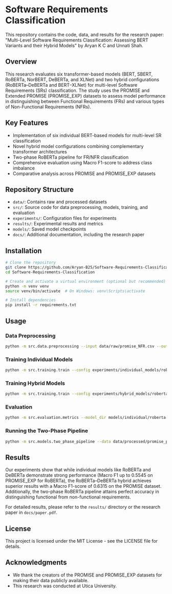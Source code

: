# Software Requirements Classification

This repository contains the code, data, and results for the research paper: "Multi-Level Software Requirements Classification: Assessing BERT Variants and their Hybrid Models" by Aryan K C and Unnati Shah.

## Overview

This research evaluates six transformer-based models (BERT, SBERT, RoBERTa, NorBERT, DeBERTa, and XLNet) and two hybrid configurations (RoBERTa–DeBERTa and BERT–XLNet) for multi-level Software Requirements (SRs) classification. The study uses the PROMISE and Extended PROMISE (PROMISE_EXP) datasets to assess model performance in distinguishing between Functional Requirements (FRs) and various types of Non-Functional Requirements (NFRs).

## Key Features

- Implementation of six individual BERT-based models for multi-level SR classification
- Novel hybrid model configurations combining complementary transformer architectures
- Two-phase RoBERTa pipeline for FR/NFR classification
- Comprehensive evaluation using Macro F1-score to address class imbalance
- Comparative analysis across PROMISE and PROMISE_EXP datasets

## Repository Structure

- `data/`: Contains raw and processed datasets
- `src/`: Source code for data preprocessing, models, training, and evaluation
- `experiments/`: Configuration files for experiments
- `results/`: Experimental results and metrics
- `models/`: Saved model checkpoints
- `docs/`: Additional documentation, including the research paper

## Installation

```bash
# Clone the repository
git clone https://github.com/Aryan-B25/Software-Requirements-Classification.git
cd Software-Requirements-Classification

# Create and activate a virtual environment (optional but recommended)
python -m venv venv
source venv/bin/activate  # On Windows: venv\Scripts\activate

# Install dependencies
pip install -r requirements.txt
```

## Usage

### Data Preprocessing

```bash
python -m src.data.preprocessing --input data/raw/promise_NFR.csv --output data/processed/promise_processed.csv
```

### Training Individual Models

```bash
python -m src.training.train --config experiments/individual_models/roberta_config.json
```

### Training Hybrid Models

```bash
python -m src.training.train --config experiments/hybrid_models/roberta_deberta_config.json
```

### Evaluation

```bash
python -m src.evaluation.metrics --model_dir models/individual/roberta --test_file data/processed/promise_processed.csv
```

### Running the Two-Phase Pipeline

```bash
python -m src.models.two_phase_pipeline --data data/processed/promise_processed.csv
```

## Results

Our experiments show that while individual models like RoBERTa and DeBERTa demonstrate strong performance (Macro F1 up to 0.5545 on PROMISE_EXP for RoBERTa), the RoBERTa–DeBERTa hybrid achieves superior results with a Macro F1-score of 0.6315 on the PROMISE dataset. Additionally, the two-phase RoBERTa pipeline attains perfect accuracy in distinguishing functional from non-functional requirements.

For detailed results, please refer to the `results/` directory or the research paper in `docs/paper.pdf`.



## License

This project is licensed under the MIT License - see the LICENSE file for details.

## Acknowledgments

- We thank the creators of the PROMISE and PROMISE_EXP datasets for making their data publicly available.
- This research was conducted at Utica University.
